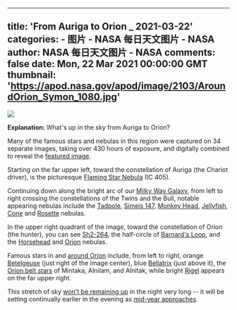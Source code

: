 
---
title: 'From Auriga to Orion  _ 2021-03-22'
categories: 
    - 图片
    - NASA 每日天文图片 - NASA
author: NASA 每日天文图片 - NASA
comments: false
date: Mon, 22 Mar 2021 00:00:00 GMT
thumbnail: 'https://apod.nasa.gov/apod/image/2103/AroundOrion_Symon_1080.jpg'
---

<div>   
<img src="https://apod.nasa.gov/apod/image/2103/AroundOrion_Symon_1080.jpg" referrerpolicy="no-referrer"><br> 

<b> Explanation: </b> 
What's up in the sky from Auriga to Orion?

Many of the famous stars and nebulas in this region were captured on 34 separate images, 
taking over 430 hours of exposure, and digitally combined to reveal the 
<a href="http://www.woodlandsobservatory.com/OriontoFlamingStar/OriontoFlamingStar2021.htm">featured image</a>.

Starting on the far upper left, toward the constellation of Auriga (the Chariot driver), is the picturesque 
<a href="https://apod.nasa.gov/apod/ap190326.html">Flaming Star Nebula</a> (IC 405). 

Continuing down along the bright arc of our 
<a href="https://imagine.gsfc.nasa.gov/science/objects/milkyway1.html">Milky Way Galaxy</a>, from left to right crossing the 
constellations of the Twins and the Bull, notable appearing nebulas include the 
<a href="https://apod.nasa.gov/apod/ap180124.html">Tadpole</a>, 
<a href="https://apod.nasa.gov/apod/ap201210.html">Simeis 147</a>, 
<a href="https://apod.nasa.gov/apod/ap061208.html">Monkey Head</a>, 
<a href="https://apod.nasa.gov/apod/ap190307.html">Jellyfish</a>, 
<a href="https://apod.nasa.gov/apod/ap170315.html">Cone</a> and 
<a href="https://apod.nasa.gov/apod/ap210214.html">Rosette</a> nebulas. 
 
In the upper right quadrant of the image, 
toward the constellation of Orion (the hunter), 
you can see 
<a href="https://en.wikipedia.org/wiki/Sh2-264">Sh2-264</a>, 
the half-circle of <a href="https://apod.nasa.gov/apod/ap200329.html">Barnard's Loop</a>, and the 
<a href="https://apod.nasa.gov/apod/ap191217.html">Horsehead</a> and 
<a href="https://apod.nasa.gov/apod/ap201004.html">Orion</a> nebulas.

Famous stars in and 
<a href="https://apod.nasa.gov/apod/ap190605.html">around Orion</a> include, from left to right, orange 
<a href="https://apod.nasa.gov/apod/ap200101.html">Betelgeuse</a> (just right of the image center), blue 
<a href="https://en.wikipedia.org/wiki/Bellatrix">Bellatrix</a> (just above it), the 
<a href="https://apod.nasa.gov/apod/ap171123.html">Orion belt stars</a> of Mintaka, Alnilam, and Alnitak, 
while bright <a href="https://apod.nasa.gov/apod/ap180115.html">Rigel</a> appears on the far upper right.

This stretch of sky 
<a href="https://i.redd.it/t8k7f6nvr8j31.jpg">won't be remaining up</a> 
in the night very long -- it will be setting 
continually earlier in the evening as 
<a href="https://www.constellation-guide.com/constellations-by-month/april-constellations/">mid-year approaches</a>.


  
</div>
            